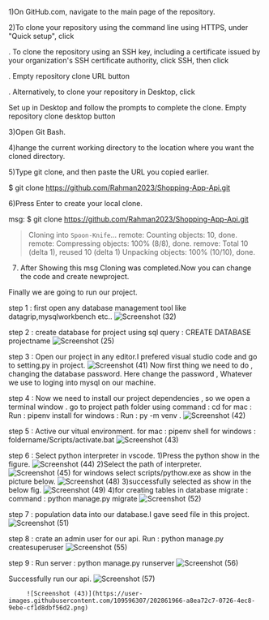 

1)On GitHub.com, navigate to the main page of the repository.

2)To clone your repository using the command line using HTTPS, under "Quick setup", click

. To clone the repository using an SSH key, including a certificate issued by your organization's SSH certificate authority, click SSH, then click

. Empty repository clone URL button

. Alternatively, to clone your repository in Desktop, click

Set up in Desktop and follow the prompts to complete the clone. Empty repository clone desktop button

3)Open Git Bash.

4)hange the current working directory to the location where you want the cloned directory.

5)Type git clone, and then paste the URL you copied earlier.

$ git clone https://github.com/Rahman2023/Shopping-App-Api.git

6)Press Enter to create your local clone.

msg:
$ git clone https://github.com/Rahman2023/Shopping-App-Api.git
> Cloning into `Spoon-Knife`...
> remote: Counting objects: 10, done.
> remote: Compressing objects: 100% (8/8), done.
> remove: Total 10 (delta 1), reused 10 (delta 1)
> Unpacking objects: 100% (10/10), done.

7) After Showing this msg Cloning was completed.Now you can change the code and create newproject.

Finally we are going to run our project.

step 1 : first open any database management tool like datagrip,mysqlworkbench etc..
![Screenshot (32)](https://user-images.githubusercontent.com/109596307/202860985-f752047d-7dc1-439d-9ab2-608f3bbb748b.png)

step 2 : create database for project using sql query : CREATE DATABASE projectname
![Screenshot (25)](https://user-images.githubusercontent.com/109596307/202860904-1a1a765b-10c4-453d-a299-ff39f2bfb69f.png)

step 3 : Open our project in any editor.I prefered visual studio code and go to setting.py in project.
![Screenshot (41)](https://user-images.githubusercontent.com/109596307/202861097-1badd07e-1a66-41a0-94d9-91f7a214fcfb.png)
 Now first thing we need to do , changing the database password. Here change the password , Whatever we use to loging into mysql on our machine.
 
 step 4 : Now we need to install our project dependencies , so we open a terminal window . go to project path folder using command : cd 
          for mac :
          Run : pipenv install
          for windows :
          Run : py -m venv .
          ![Screenshot (42)](https://user-images.githubusercontent.com/109596307/202861584-248e4cef-d875-47c4-9645-83c29ebe805e.png)
          
step 5 : Active our vitual environment.
         for mac :
         pipenv shell
         for windows :
         foldername/Scripts/activate.bat
         ![Screenshot (43)](https://user-images.githubusercontent.com/109596307/202862087-1b5c864d-6063-455a-9833-bacfaf6a6738.png)
        
step 6 : Select python interpreter in vscode.
         1)Press the python show in the figure.
         ![Screenshot (44)](https://user-images.githubusercontent.com/109596307/202862136-8923f982-abb9-4d77-96dd-22c20200ad66.png)
         2)Select the path of interpreter.
         ![Screenshot (45)](https://user-images.githubusercontent.com/109596307/202862199-d5910807-8bd5-4640-9ce6-b7059e6faf81.png)
         for windows select scripts/pythow.exe as show in the picture below.
         ![Screenshot (48)](https://user-images.githubusercontent.com/109596307/202862352-fc7baff1-dc70-411e-9213-e15e0dfd37c5.png)
         3)successfully selected as show in the below fig.
         ![Screenshot (49)](https://user-images.githubusercontent.com/109596307/202862464-32508c49-29dc-4b17-bf9c-e8e4b80a3a7a.png)
         4)for creating tables in database migrate :
         command : python manage.py migrate
         ![Screenshot (52)](https://user-images.githubusercontent.com/109596307/202862927-34378d4b-2aef-417b-8867-863dbebb8693.png)

step 7 : population data into our database.I gave seed file in this project.
         ![Screenshot (51)](https://user-images.githubusercontent.com/109596307/202862833-99847d08-4b3f-48d6-8b8e-2d8adbdc9610.png)
         
step 8 : crate an admin user for our api.
         Run : python manage.py createsuperuser
         ![Screenshot (55)](https://user-images.githubusercontent.com/109596307/202863035-b58dda12-cb42-4207-9932-926e6c62241d.png)
         
step 9 : Run server : python manage.py runserver
         ![Screenshot (56)](https://user-images.githubusercontent.com/109596307/202863116-047389d4-9573-4bef-84a0-4dade3196f9d.png)
       
Successfully run our api.
![Screenshot (57)](https://user-images.githubusercontent.com/109596307/202863130-1dffe39a-b4c0-449b-965d-d7fadb372f42.png)


         





         



         ![Screenshot (43)](https://user-images.githubusercontent.com/109596307/202861966-a8ea72c7-0726-4ec8-9ebe-cf1d8dbf56d2.png)


 
 
          
          




